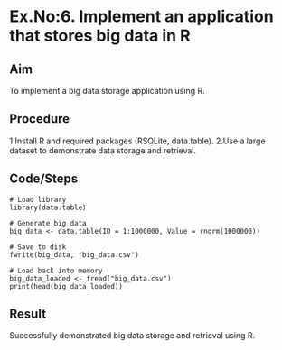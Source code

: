 # Ex.No:6. Implement an application that stores big data in R
## Aim
To implement a big data storage application using R.

## Procedure

1.Install R and required packages (RSQLite, data.table).
2.Use a large dataset to demonstrate data storage and retrieval.
## Code/Steps
```
# Load library
library(data.table)

# Generate big data
big_data <- data.table(ID = 1:1000000, Value = rnorm(1000000))

# Save to disk
fwrite(big_data, "big_data.csv")

# Load back into memory
big_data_loaded <- fread("big_data.csv")
print(head(big_data_loaded))
```
## Result
Successfully demonstrated big data storage and retrieval using R.


